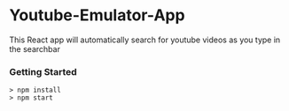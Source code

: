 # Youtube-Emulator-App

This React app will automatically search for youtube videos as you type in the searchbar

### Getting Started

```
> npm install
> npm start
```
